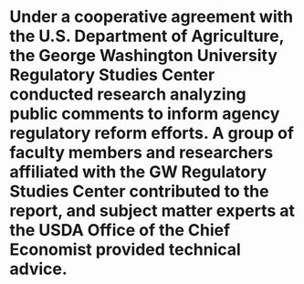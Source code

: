 # Under a cooperative agreement with the U.S. Department of Agriculture, the George Washington University Regulatory Studies Center conducted research analyzing public comments to inform agency regulatory reform efforts. A group of faculty members and researchers affiliated with the GW Regulatory Studies Center contributed to the report, and subject matter experts at the USDA Office of the Chief Economist provided technical advice.


